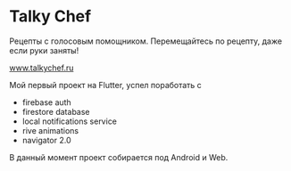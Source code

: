 # Talky Chef

Рецепты с голосовым помощником.
Перемещайтесь по рецепту, даже если руки заняты!

www.talkychef.ru

Мой первый проект на Flutter, успел поработать с
- firebase auth
- firestore database
- local notifications service
- rive animations
- navigator 2.0

В данный момент проект собирается под Android и Web.

